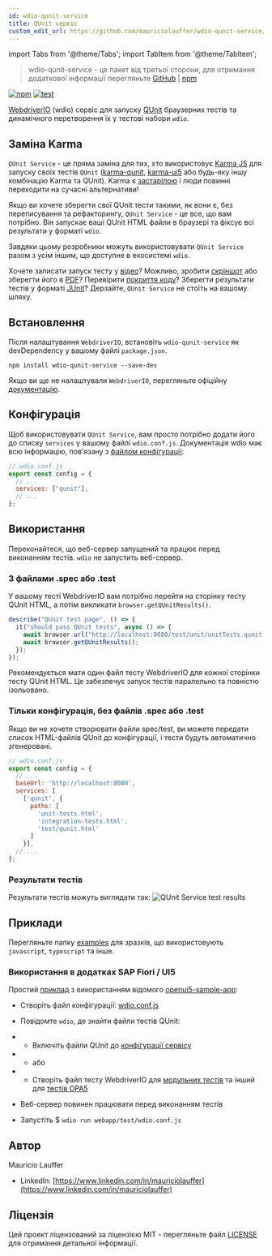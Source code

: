 ```yaml
---
id: wdio-qunit-service
title: QUnit сервіс
custom_edit_url: https://github.com/mauriciolauffer/wdio-qunit-service/edit/main/README.md
---
```


import Tabs from '@theme/Tabs';
import TabItem from '@theme/TabItem';

> wdio-qunit-service - це пакет від третьої сторони, для отримання додаткової інформації перегляньте [GitHub](https://github.com/mauriciolauffer/wdio-qunit-service) | [npm](https://www.npmjs.com/package/wdio-qunit-service)

[![npm](https://img.shields.io/npm/v/wdio-qunit-service)](https://www.npmjs.com/package/wdio-qunit-service) [![test](https://github.com/mauriciolauffer/wdio-qunit-service/actions/workflows/test.yml/badge.svg)](https://github.com/mauriciolauffer/wdio-qunit-service/actions/workflows/test.yml)

[WebdriverIO](https://webdriver.io/) (wdio) сервіс для запуску [QUnit](https://qunitjs.com/) браузерних тестів та динамічного перетворення їх у тестові набори `wdio`.

## Заміна Karma

`QUnit Service` - це пряма заміна для тих, хто використовує [Karma JS](https://karma-runner.github.io/latest/index.html) для запуску своїх тестів `QUnit` ([karma-qunit](https://github.com/karma-runner/karma-qunit/), [karma-ui5](https://github.com/SAP/karma-ui5) або будь-яку іншу комбінацію Karma та QUnit). Karma є [застарілою](https://github.com/karma-runner/karma) і люди повинні переходити на сучасні альтернативи!

Якщо ви хочете зберегти свої QUnit тести такими, як вони є, без переписування та рефакторингу, `QUnit Service` - це все, що вам потрібно. Він запускає ваші QUnit HTML файли в браузері та фіксує всі результати у форматі `wdio`.

Завдяки цьому розробники можуть використовувати `QUnit Service` разом з усім іншим, що доступне в екосистемі `wdio`.

Хочете записати запуск тесту у [відео](https://webdriver.io/docs/wdio-video-reporter/)? Можливо, зробити [скріншот](https://webdriver.io/docs/api/browser/saveScreenshot/) або зберегти його в [PDF](https://webdriver.io/docs/api/browser/savePDF/)? Перевірити [покриття коду](https://www.npmjs.com/package/wdio-monocart-service)? Зберегти результати тестів у форматі [JUnit](https://webdriver.io/docs/junit-reporter)? Дерзайте, `QUnit Service` не стоїть на вашому шляху.

## Встановлення

Після налаштування `WebdriverIO`, встановіть `wdio-qunit-service` як devDependency у вашому файлі `package.json`.

```shell
npm install wdio-qunit-service --save-dev
```

Якщо ви ще не налаштували `WebdriverIO`, перегляньте офіційну [документацію](https://webdriver.io/docs/gettingstarted).

## Конфігурація

Щоб використовувати `QUnit Service`, вам просто потрібно додати його до списку `services` у вашому файлі `wdio.conf.js`. Документація wdio має всю інформацію, пов'язану з [файлом конфігурації](https://webdriver.io/docs/configurationfile):

```js
// wdio.conf.js
export const config = {
  // ...
  services: ["qunit"],
  // ...
};
```

## Використання

Переконайтеся, що веб-сервер запущений та працює перед виконанням тестів. `wdio` не запустить веб-сервер.

### З файлами .spec або .test

У вашому тесті WebdriverIO вам потрібно перейти на сторінку тесту QUnit HTML, а потім викликати `browser.getQUnitResults()`.

```js
describe("QUnit test page", () => {
  it("should pass QUnit tests", async () => {
    await browser.url("http://localhost:8080/test/unit/unitTests.qunit.html");
    await browser.getQUnitResults();
  });
});
```

Рекомендується мати один файл тесту WebdriverIO для кожної сторінки тесту QUnit HTML. Це забезпечує запуск тестів паралельно та повністю ізольовано.

### Тільки конфігурація, без файлів .spec або .test

Якщо ви не хочете створювати файли spec/test, ви можете передати список HTML-файлів QUnit до конфігурації, і тести будуть автоматично згенеровані.

```js
// wdio.conf.js
export const config = {
  // ...
  baseUrl: 'http://localhost:8080',
  services: [
    ['qunit', {
      paths: [
        'unit-tests.html',
        'integration-tests.html',
        'test/qunit.html'
      ]
    }],
  // ...
};
```

### Результати тестів

Результати тестів можуть виглядати так:
![QUnit Service test results](https://github.com/mauriciolauffer/wdio-qunit-service/blob/main/./wdio-qunit-service-results.png?raw=true)

## Приклади

Перегляньте папку [examples](https://github.com/mauriciolauffer/wdio-qunit-service/blob/main/./examples/) для зразків, що використовують `javascript`, `typescript` та інше.

### Використання в додатках SAP Fiori / UI5

Простий [приклад](https://github.com/mauriciolauffer/wdio-qunit-service/blob/main/./examples/openui5-sample-app/) з використанням відомого [openui5-sample-app](https://github.com/SAP/openui5-sample-app):

- Створіть файл конфігурації: [wdio.conf.js](https://github.com/mauriciolauffer/wdio-qunit-service/blob/main/./examples/openui5-sample-app/webapp/test/wdio.conf.js)

- Повідомте `wdio`, де знайти файли тестів QUnit:

- - Включіть файли QUnit до [конфігурації сервісу](https://github.com/mauriciolauffer/wdio-qunit-service/blob/main/./examples/openui5-sample-app-no-specs/webapp/test/wdio.conf.js)
- - або
- - Створіть файл тесту WebdriverIO для [модульних тестів](https://github.com/mauriciolauffer/wdio-qunit-service/blob/main/./examples/openui5-sample-app/webapp/test/unit/unit.test.js) та інший для [тестів OPA5](https://github.com/mauriciolauffer/wdio-qunit-service/blob/main/./examples/openui5-sample-app/webapp/test/integration/opa.test.js)

- Веб-сервер повинен працювати перед виконанням тестів

- Запустіть $ `wdio run webapp/test/wdio.conf.js`

## Автор

Mauricio Lauffer

- LinkedIn: [https://www.linkedin.com/in/mauriciolauffer](https://www.linkedin.com/in/mauriciolauffer)

## Ліцензія

Цей проект ліцензований за ліцензією MIT - перегляньте файл [LICENSE](https://github.com/mauriciolauffer/wdio-qunit-service/blob/main/LICENSE) для отримання детальної інформації.